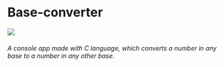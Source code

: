 # Base-converter
<img src="https://img.shields.io/badge/c%20-%2300599C.svg?&style=for-the-badge&logo=c&logoColor=white"/>

###### A console app made with C language, which converts a number in any base to a number in any other base.
